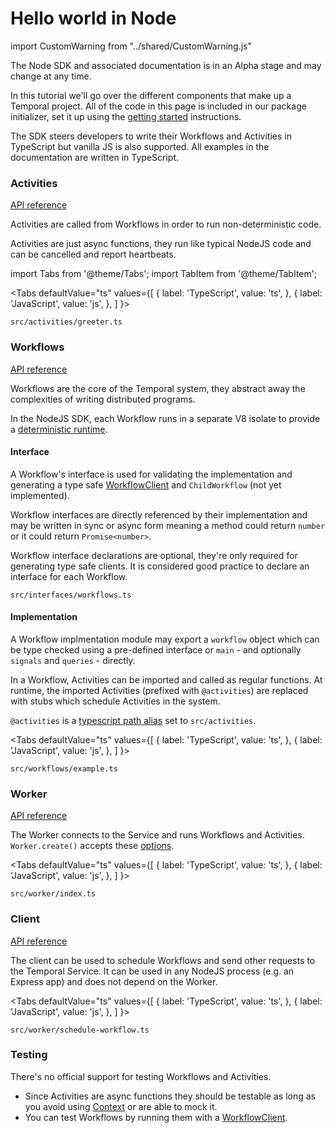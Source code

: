 # Hello world in Node

import CustomWarning from "../shared/CustomWarning.js"

<CustomWarning>

The Node SDK and associated documentation is in an Alpha stage and may change at any time.

</CustomWarning>

In this tutorial we'll go over the different components that make up a Temporal project.
All of the code in this page is included in our package initializer, set it up using the [getting started](/docs/node/getting-started) instructions.

The SDK steers developers to write their Workflows and Activities in TypeScript but vanilla JS is also supported. All examples in the documentation are written in TypeScript.

### Activities

[API reference](https://nodejs.temporal.io/api/modules/activity)

Activities are called from Workflows in order to run non-deterministic code.

Activities are just async functions, they run like typical NodeJS code and can be cancelled and report heartbeats.

import Tabs from '@theme/Tabs';
import TabItem from '@theme/TabItem';

<Tabs
defaultValue="ts"
values={[
{ label: 'TypeScript', value: 'ts', },
{ label: 'JavaScript', value: 'js', },
]
}>

<TabItem value="ts">

`src/activities/greeter.ts`

<!--SNIPSTART nodejs-hello-activity {"enable_source_link": false}-->
<!--SNIPEND-->

</TabItem>

<TabItem value="js">

<!--SNIPSTART nodejs-js-hello-activity {"enable_source_link": false}-->
<!--SNIPEND-->

</TabItem>

</Tabs>

### Workflows

[API reference](https://nodejs.temporal.io/api/modules/workflow)

Workflows are the core of the Temporal system, they abstract away the complexities of writing distributed programs.

In the NodeJS SDK, each Workflow runs in a separate V8 isolate to provide a [deterministic runtime](./determinism).

#### Interface

A Workflow's interface is used for validating the implementation and generating a type safe [WorkflowClient](https://nodejs.temporal.io/api/interfaces/client.workflowclient) and `ChildWorkflow` (not yet implemented).

Workflow interfaces are directly referenced by their implementation and may be written in sync or async form meaning a method could return `number` or it could return `Promise<number>`.

Workflow interface declarations are optional, they're only required for generating type safe clients. It is considered good practice to declare an interface for each Workflow.

`src/interfaces/workflows.ts`

<!--SNIPSTART nodejs-hello-workflow-interface {"enable_source_link": false}-->
<!--SNIPEND-->

#### Implementation

A Workflow implmentation module may export a `workflow` object which can be type checked using a pre-defined interface or `main` - and optionally `signals` and `queries` - directly.

In a Workflow, Activities can be imported and called as regular functions. At runtime, the imported Activities (prefixed with `@activities`) are replaced with stubs which schedule Activities in the system.

`@activities` is a [typescript path alias](https://www.typescriptlang.org/tsconfig#paths) set to `src/activities`.

<Tabs
defaultValue="ts"
values={[
{ label: 'TypeScript', value: 'ts', },
{ label: 'JavaScript', value: 'js', },
]
}>

<TabItem value="ts">

`src/workflows/example.ts`

<!--SNIPSTART nodejs-hello-workflow {"enable_source_link": false}-->
<!--SNIPEND-->

</TabItem>

<TabItem value="js">

<!--SNIPSTART nodejs-js-hello-workflow {"enable_source_link": false}-->
<!--SNIPEND-->

</TabItem>

</Tabs>

### Worker

[API reference](https://nodejs.temporal.io/api/modules/worker)

The Worker connects to the Service and runs Workflows and Activities.
`Worker.create()` accepts these [options](https://nodejs.temporal.io/api/interfaces/worker.workeroptions).

<Tabs
defaultValue="ts"
values={[
{ label: 'TypeScript', value: 'ts', },
{ label: 'JavaScript', value: 'js', },
]
}>

<TabItem value="ts">

`src/worker/index.ts`

<!--SNIPSTART nodejs-hello-worker {"enable_source_link": false}-->
<!--SNIPEND-->

</TabItem>

<TabItem value="js">

<!--SNIPSTART nodejs-js-hello-worker {"enable_source_link": false}-->
<!--SNIPEND-->

</TabItem>

</Tabs>

### Client

[API reference](https://nodejs.temporal.io/api/modules/client)

The client can be used to schedule Workflows and send other requests to the Temporal Service.
It can be used in any NodeJS process (e.g. an Express app) and does not depend on the Worker.

<Tabs
defaultValue="ts"
values={[
{ label: 'TypeScript', value: 'ts', },
{ label: 'JavaScript', value: 'js', },
]
}>

<TabItem value="ts">

`src/worker/schedule-workflow.ts`

<!--SNIPSTART nodejs-hello-client {"enable_source_link": false}-->
<!--SNIPEND-->

</TabItem>

<TabItem value="js">

<!--SNIPSTART nodejs-js-hello-client {"enable_source_link": false}-->
<!--SNIPEND-->

</TabItem>

</Tabs>

### Testing

There's no official support for testing Workflows and Activities.

- Since Activities are async functions they should be testable as long as you avoid using [Context](https://nodejs.temporal.io/api/classes/activity.context) or are able to mock it.
- You can test Workflows by running them with a [WorkflowClient](https://nodejs.temporal.io/api/interfaces/client.workflowclient).
